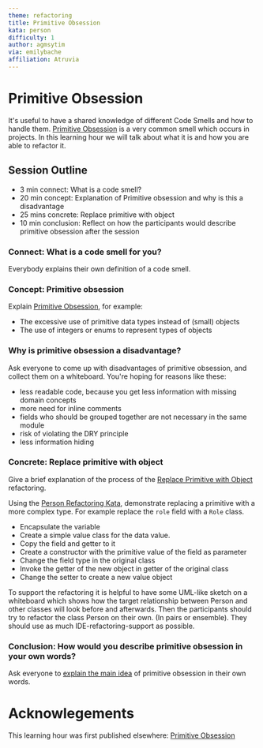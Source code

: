 ```yaml
---
theme: refactoring
title: Primitive Obsession
kata: person
difficulty: 1
author: agmsytim 
via: emilybache
affiliation: Atruvia 
---
```


# Primitive Obsession

It's useful to have a shared knowledge of different Code Smells and how to handle them. [Primitive Obsession](/code_smells/primitive_obsession.html) is a very common smell which occurs in projects.
In this learning hour we will talk about what it is and how you are able to refactor it. 

## Session Outline
 
* 3  min connect: What is a code smell? 
* 20 min concept: Explanation of Primitive obsession and why is this a disadvantage 
* 25 mins concrete: Replace primitive with object
* 10 min conclusion: Reflect on how the participants would describe primitive obsession after the session

### Connect: What is a code smell for you?
Everybody explains their own definition of a code smell.
 
### Concept: Primitive obsession
Explain [Primitive Obsession](/code_smells/primitive_obsession.html), for example:
  - The excessive use of primitive data types instead of (small) objects
  - The use of integers or enums to represent types of objects

### Why is primitive obsession a disadvantage?
Ask everyone to come up with disadvantages of primitive obsession, and collect them on a whiteboard.
You're hoping for reasons like these:
  - less readable code, because you get less information with missing domain concepts
  - more need for inline comments
  - fields who should be grouped together are not necessary in the same module
  - risk of violating the DRY principle
  - less information hiding

### Concrete: Replace primitive with object
Give a brief explanation of the process of the [Replace Primitive with Object](https://refactoring.com/catalog/replacePrimitiveWithObject.html) refactoring. 

Using the [Person Refactoring Kata](https://github.com/sammancoaching/Person-Refactoring-Kata), demonstrate replacing a primitive with a more complex type. For example replace the `role` field with a `Role` class. 
  - Encapsulate the variable
  - Create a simple value class for the data value.
  - Copy the field and getter to it
  - Create a constructor with the primitive value of the field as parameter
  - Change the field type in the original class
  - Invoke the getter of the new object in getter of the original class
  - Change the setter to create a new value object 

To support the refactoring it is helpful to have some UML-like sketch on a whiteboard which shows how the target relationship between Person and other classes will look before and afterwards. Then the participants should try to refactor the class Person on their own. (In pairs or ensemble). They should use as much IDE-refactoring-support as possible.

### Conclusion: How would you describe primitive obsession in your own words?
Ask everyone to [explain the main idea](/activities/conclusions/explain_main_idea.html) of primitive obsession in their own words.

# Acknowlegements
This learning hour was first published elsewhere: [Primitive Obsession](https://github.com/atruvia/samman-coaching-website/blob/lh-additions/_learning_hours/refactoring/primitive_obsession.md) 